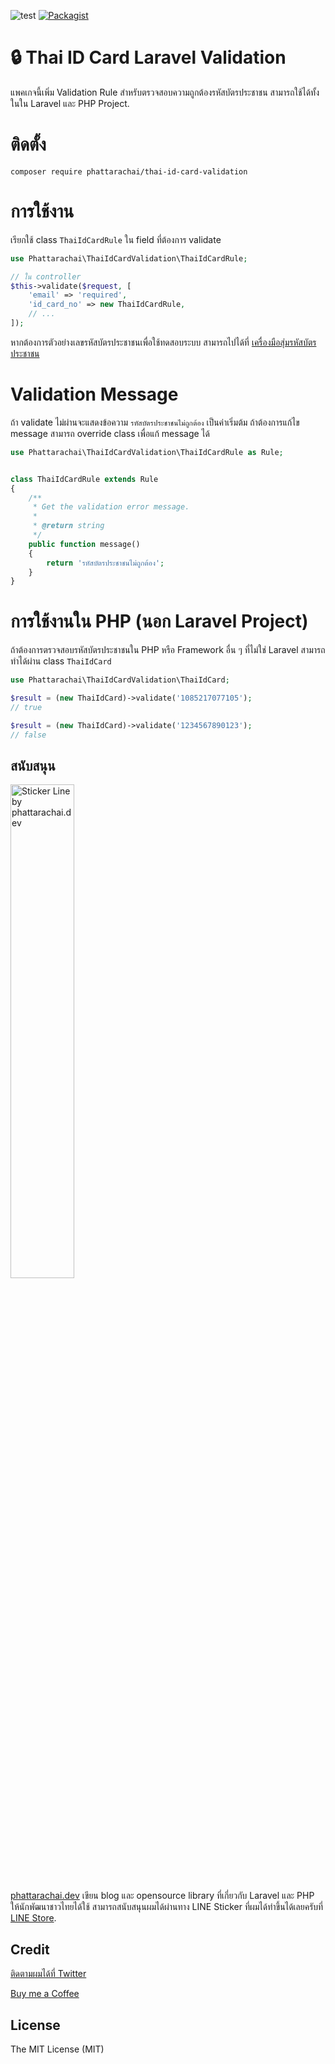 ![test](https://github.com/phattarachai/thai-id-card-validation/actions/workflows/php.yml/badge.svg)
[![Packagist](https://img.shields.io/packagist/dt/phattarachai/thai-id-card-validation.svg)](https://github.com/phattarachai/thai-id-card-validation/releases)


[comment]: <> ([![Maintainability]&#40;https://api.codeclimate.com/v1/badges/866379571541812960f6/maintainability&#41;]&#40;https://codeclimate.com/github/phattarachai/thaidate/maintainability&#41;)

# <a id="introduction"></a> 🔒 Thai ID Card Laravel Validation

แพคเกจนี้เพิ่ม Validation Rule สำหรับตรวจสอบความถูกต้องรหัสบัตรประชาชน สามารถใช้ได้ทั้งในใน Laravel และ PHP Project.

# <a id="installation"></a> ติดตั้ง

```
composer require phattarachai/thai-id-card-validation
```

# <a id="usage"></a> การใช้งาน

เรียกใช้ class `ThaiIdCardRule` ใน field ที่ต้องการ validate

```php
use Phattarachai\ThaiIdCardValidation\ThaiIdCardRule;

// ใน controller
$this->validate($request, [
    'email' => 'required',
    'id_card_no' => new ThaiIdCardRule,
    // ... 
]);

```

หากต้องการตัวอย่างเลขรหัสบัตรประชาชนเพื่อใช้ทดสอบระบบ
สามารถไปได้ที่ [เครื่องมือสุ่มรหัสบัตรประชาชน](https://phattarachai.dev/tools/thai-id-card-generator)

# <a id="usage"></a> Validation Message

ถ้า validate ไม่ผ่านจะแสดงข้อความ `รหัสบัตรประชาชนไม่ถูกต้อง` เป็นค่าเริ่มต้ม ถ้าต้องการแก้ไข message สามารถ override
class เพื่อแก้ message ได้

```php
use Phattarachai\ThaiIdCardValidation\ThaiIdCardRule as Rule;


class ThaiIdCardRule extends Rule
{
    /**
     * Get the validation error message.
     *
     * @return string
     */
    public function message()
    {
        return 'รหัสบัตรประชาชนไม่ถูกต้อง';
    }
}

```

# การใช้งานใน PHP (นอก Laravel Project)

ถ้าต้องการตรวจสอบรหัสบัตรประชาชนใน PHP หรือ Framework อื่น ๆ ที่ไม่ใช่ Laravel สามารถทำได้ผ่าน class `ThaiIdCard`

```php
use Phattarachai\ThaiIdCardValidation\ThaiIdCard;

$result = (new ThaiIdCard)->validate('1085217077105');
// true

$result = (new ThaiIdCard)->validate('1234567890123');
// false

```

## สนับสนุน

<a href="https://store.line.me/stickershop/author/2080520/en" target="_blank">
    <img src="https://me.phattarachai.dev/wp-content/uploads/2021/03/Banner.png"
        alt="Sticker Line by phattarachai.dev" width="45%" />
</a>

[phattarachai.dev](https://phattarachai.dev) เขียน blog และ opensource library ที่เกี่ยวกับ Laravel และ PHP
ให้นักพัฒนาชาวไทยได้ใช้ สามารถสนับสนุนผมได้ผ่านทาง LINE Sticker
ที่ผมได้ทำขึ้นได้เลยครับที่ [LINE Store](https://store.line.me/stickershop/author/2080520/en).

## Credit

<a href="https://twitter.com/phatchai" target="_blank">ติดตามผมได้ที่ Twitter</a>

<a href="https://ko-fi.com/phattarachai#checkoutModal" target="_blank">Buy me a Coffee</a>

## License

The MIT License (MIT)
